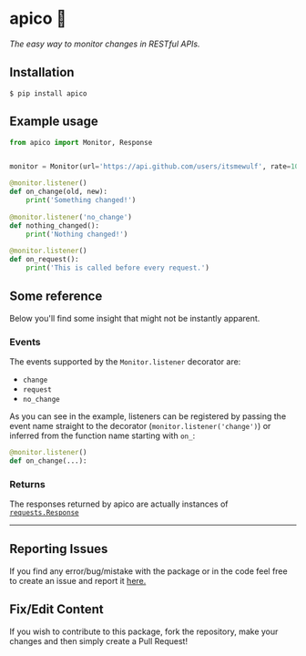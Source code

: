 # apico 🎈
*The easy way to monitor changes in RESTful APIs.*

## Installation
```
$ pip install apico
```
## Example usage 
```py
from apico import Monitor, Response


monitor = Monitor(url='https://api.github.com/users/itsmewulf', rate=10.0, headers={'Authorization': 'GITHUB_TOKEN'})

@monitor.listener()
def on_change(old, new):
    print('Something changed!')
    
@monitor.listener('no_change')
def nothing_changed():
    print('Nothing changed!')
    
@monitor.listener()
def on_request():
    print('This is called before every request.')
```

## Some reference
Below you'll find some insight that might not be instantly apparent.

### Events
The events supported by the `Monitor.listener` decorator are:
- `change`
- `request`
- `no_change`  

As you can see in the example, listeners can be registered by passing the event name straight to the decorator (`monitor.listener('change')`) or inferred from the function name starting with `on_`:
```py
@monitor.listener()
def on_change(...):
```

### Returns
The responses returned by apico are actually instances of [`requests.Response`](https://pypi.org/project/requests/)
_________________
## Reporting Issues
If you find any error/bug/mistake with the package or in the code feel free to create an issue and report
it [here.](https://github.com/itsmewulf/apico/issues)

## Fix/Edit Content
If you wish to contribute to this package, fork the repository, make your changes and then simply create a Pull Request!
